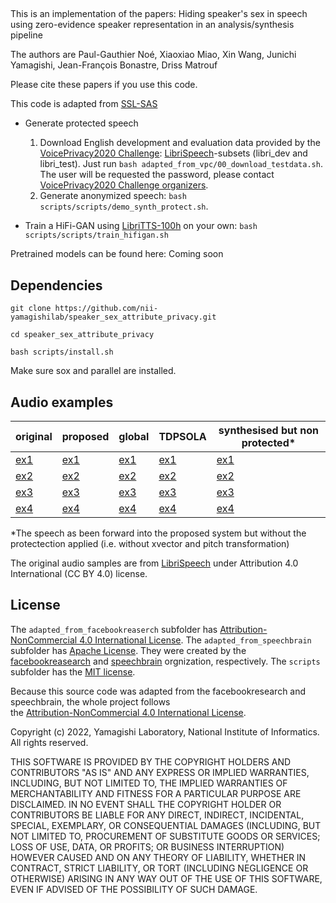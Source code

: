 ## 
This is an implementation of the papers:
Hiding speaker's sex in speech using zero-evidence speaker representation in an analysis/synthesis pipeline

The authors are Paul-Gauthier Noé, Xiaoxiao Miao, Xin Wang, Junichi Yamagishi, Jean-François Bonastre, Driss Matrouf

Please cite these papers if you use this code.

This code is adapted from [SSL-SAS](https://github.com/nii-yamagishilab/SSL-SAS/)


- Generate protected speech
  1. Download English development and evaluation data provided by the [VoicePrivacy2020 Challenge](https://github.com/Voice-Privacy-Challenge/Voice-Privacy-Challenge-2020): [LibriSpeech](http://www.openslr.org/12/)-subsets (libri_dev and libri_test). Just run `bash adapted_from_vpc/00_download_testdata.sh`. The user will be requested the password, please contact [VoicePrivacy2020 Challenge organizers](https://github.com/Voice-Privacy-Challenge/Voice-Privacy-Challenge-2020).
  2. Generate anonymized speech: `bash scripts/scripts/demo_synth_protect.sh`.

- Train a HiFi-GAN using [LibriTTS-100h](https://www.openslr.org/60/) on your own: `bash scripts/scripts/train_hifigan.sh`

Pretrained models can be found here: Coming soon


## Dependencies
`git clone https://github.com/nii-yamagishilab/speaker_sex_attribute_privacy.git`

`cd speaker_sex_attribute_privacy`

`bash scripts/install.sh`

Make sure sox and parallel are installed. 
## 



## Audio examples
original | proposed | global | TDPSOLA | synthesised but non protected*
--- | --- | --- | --- | ---
 [ex1](https://user-images.githubusercontent.com/18285855/203569403-3f38c56f-8d26-4f82-9e9b-3a220a1126b4.mp4) | [ex1](https://user-images.githubusercontent.com/18285855/203569752-de9ec3a8-ed03-40ab-b90d-d1c8f0ff042e.mp4) | [ex1](https://user-images.githubusercontent.com/18285855/203570240-8e8fc966-9dba-4888-8339-f1890f20a003.mp4) | [ex1](https://user-images.githubusercontent.com/18285855/203570564-84e1047b-290a-45f6-8824-ef868d1fac2b.mp4) | [ex1](https://user-images.githubusercontent.com/18285855/203570796-abb2b989-a30c-463d-a91d-877ac13ba549.mp4)
 [ex2](https://user-images.githubusercontent.com/18285855/203569539-447f1820-0020-41a4-b5c9-362bb7fe45a0.mp4) | [ex2](https://user-images.githubusercontent.com/18285855/203569772-30804af4-fb19-42bb-95d6-8c8509ace46c.mp4) | [ex2](https://user-images.githubusercontent.com/18285855/203570260-32474cba-c178-4d26-91ac-cef291e8dab8.mp4) | [ex2](https://user-images.githubusercontent.com/18285855/203570581-0a5d87a4-effb-449c-93a3-f91e78f02dde.mp4) | [ex2](https://user-images.githubusercontent.com/18285855/203570810-e6b85343-6f9f-491b-9362-26503148a627.mp4)
 [ex3](https://user-images.githubusercontent.com/18285855/203569593-d8d67f28-460a-42a0-8dd9-039867915082.mp4) | [ex3](https://user-images.githubusercontent.com/18285855/203569793-22f9cca5-308a-40bb-953c-81b644c78c55.mp4) | [ex3](https://user-images.githubusercontent.com/18285855/203570272-5434e8ad-1640-45a2-a690-8028afe7999a.mp4) | [ex3](https://user-images.githubusercontent.com/18285855/203570592-72628802-d061-4409-90aa-f28a1eeef25e.mp4) | [ex3](https://user-images.githubusercontent.com/18285855/203570825-abd69fb1-7018-4bf8-9486-849010e0ee8e.mp4)
 [ex4](https://user-images.githubusercontent.com/18285855/203569648-7be3d50e-b793-49a7-819f-12de6b6e9a59.mp4) | [ex4](https://user-images.githubusercontent.com/18285855/203569808-5d15970a-6ecf-4ea3-934f-e7a780f71b17.mp4) | [ex4](https://user-images.githubusercontent.com/18285855/203570288-d1909e45-ea46-4696-bda1-7a204f75fc6d.mp4) | [ex4](https://user-images.githubusercontent.com/18285855/203570605-084cf740-4bac-4d68-aaac-e5812b9f9ea1.mp4) | [ex4](https://user-images.githubusercontent.com/18285855/203570837-b8d14511-e96e-4d0c-8a72-dd86de8c328b.mp4)

*The speech as been forward into the proposed system but without the protectection applied (i.e. without xvector and pitch transformation)

The original audio samples are from [LibriSpeech](https://www.openslr.org/12) under Attribution 4.0 International (CC BY 4.0) license.
##

## License

The `adapted_from_facebookreaserch` subfolder has [Attribution-NonCommercial 4.0 International License](https://github.com/nii-yamagishilab/SSL-SAS/blob/main/adapted_from_facebookresearch/LICENSE). The `adapted_from_speechbrain` subfolder has [Apache License](https://github.com/nii-yamagishilab/SSL-SAS/blob/main/adapted_from_speechbrain/LICENSE). They were created by the [facebookreasearch](https://github.com/facebookresearch/speech-resynthesis/blob/main) and [speechbrain](https://github.com/speechbrain/speechbrain) orgnization, respectively. The `scripts` subfolder has the [MIT license](https://github.com/nii-yamagishilab/SSL-SAS/blob/main/scripts/LICENSE).

Because this source code was adapted from the facebookresearch and speechbrain, the whole project follows  
the [Attribution-NonCommercial 4.0 International License](https://github.com/nii-yamagishilab/SSL-SAS/blob/main/adapted_from_facebookresearch/LICENSE).

Copyright (c) 2022, Yamagishi Laboratory, National Institute of Informatics.
All rights reserved.

THIS SOFTWARE IS PROVIDED BY THE COPYRIGHT HOLDERS AND CONTRIBUTORS "AS IS" AND ANY EXPRESS OR IMPLIED WARRANTIES, INCLUDING, BUT NOT LIMITED TO, THE IMPLIED WARRANTIES OF MERCHANTABILITY AND FITNESS FOR A PARTICULAR PURPOSE ARE DISCLAIMED. IN NO EVENT SHALL THE COPYRIGHT HOLDER OR CONTRIBUTORS BE LIABLE FOR ANY DIRECT, INDIRECT, INCIDENTAL, SPECIAL, EXEMPLARY, OR CONSEQUENTIAL DAMAGES (INCLUDING, BUT NOT LIMITED TO, PROCUREMENT OF SUBSTITUTE GOODS OR SERVICES; LOSS OF USE, DATA, OR PROFITS; OR BUSINESS INTERRUPTION) HOWEVER CAUSED AND ON ANY THEORY OF LIABILITY, WHETHER IN CONTRACT, STRICT LIABILITY, OR TORT (INCLUDING NEGLIGENCE OR OTHERWISE) ARISING IN ANY WAY OUT OF THE USE OF THIS SOFTWARE, EVEN IF ADVISED OF THE POSSIBILITY OF SUCH DAMAGE.

